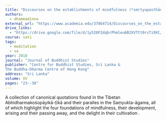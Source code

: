 ```yaml
---
title: "Discourses on the establishments of mindfulness (*smṛtyupasthānas*) quoted in Śamathadeva’s *Abhidharmakośopāyikā-ṭīkā*"
authors:
  - dhammadinna
external_url: "https://www.academia.edu/37864714/Discourses_on_the_establishments_of_mindfulness_sm%E1%B9%9Btyupasth%C4%81nas_quoted_in_%C5%9Aamathadeva_s_Abhidharmako%C5%9Bop%C4%81yik%C4%81_%E1%B9%AD%C4%ABk%C4%81"
drive_links:
  - "https://drive.google.com/file/d/1y528FIdqbrPhmleu6B2XVTtt0rsTi9XC/view?usp=sharing"
course: sati
tags:
  - meditation
  - sa
year: 2018
journal: "Journal of Buddhist Studies"
publisher: "Centre for Buddhist Studies, Sri Lanka &
The Buddha-Dharma Centre of Hong Kong"
address: "Sri Lanka"
volume: XV
pages: "23--38"
---
```


A collection of canonical quotations found in the Tibetan Abhidharmakośopāyikā-ṭīkā and their paralles in the Saṃyukta-āgama, all of which highlight the four foundations of mindfulness, their development, arising and their passing away, and the delight in their cultivation .
